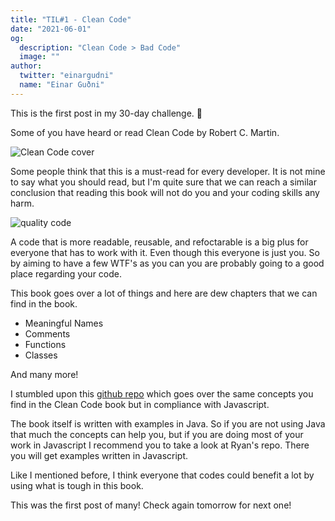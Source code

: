 ```yaml
---
title: "TIL#1 - Clean Code"
date: "2021-06-01"
og:
  description: "Clean Code > Bad Code"
  image: ""
author:
  twitter: "einargudni"
  name: "Einar Guðni"
---
```


This is the first post in my 30-day challenge. 🥳

Some of you have heard or read Clean Code by Robert C. Martin.

![Clean Code cover](https://res.cloudinary.com/dik9usnqz/image/upload/v1622569276/cover.jpg)

Some people think that this is a must-read for every developer. It is not mine to say what you should read, but I'm quite sure that we can reach a similar conclusion that reading this book will not do you and your coding skills any harm.

![quality code](https://res.cloudinary.com/dik9usnqz/image/upload/v1622569386/cleancode.png)

A code that is more readable, reusable, and refoctarable is a big plus for everyone that has to work with it. Even though this everyone is just you. So by aiming to have a few WTF's as you can you are probably going to a good place regarding your code.

This book goes over a lot of things and here are dew chapters that we can find in the book.

- Meaningful Names
- Comments
- Functions
- Classes

And many more!

I stumbled upon this [github repo](https://github.com/ryanmcdermott/clean-code-javascript) which goes over the same concepts you find in the Clean Code book but in compliance with Javascript.

The book itself is written with examples in Java. So if you are not using Java that much the concepts can help you, but if you are doing most of your work in Javascript I recommend you to take a look at Ryan's repo. There you will get examples written in Javascript.

Like I mentioned before, I think everyone that codes could benefit a lot by using what is tough in this book.

This was the first post of many! Check again tomorrow for next one!
